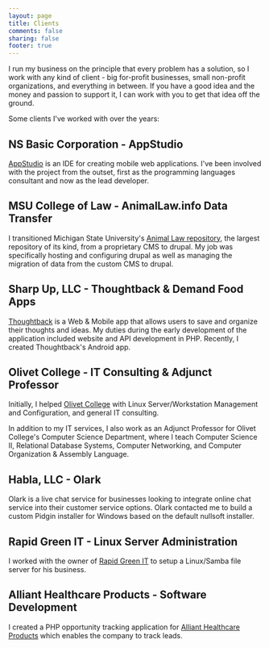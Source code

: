 ```yaml
---
layout: page
title: Clients
comments: false
sharing: false
footer: true
---
```


I run my business on the principle that every problem has a solution, so I work with any kind of client - big for-profit businesses, small non-profit organizations, and everything in between. If you have a good idea and the money and passion to support it, I can work with you to get that idea off the ground.

Some clients I've worked with over the years:

NS Basic Corporation - AppStudio
--------------------------------

[AppStudio](https://www.nsbasic.com/) is an IDE for creating mobile web applications. I've been involved with the project from the outset, first as the programming languages consultant and now as the lead developer.

MSU College of Law - AnimalLaw.info Data Transfer
-------------------------------------------------

I transitioned Michigan State University's [Animal Law repository](http://animallaw.info), the largest repository of its kind, from a proprietary CMS to drupal. My job was specifically hosting and configuring drupal as well as managing the migration of data from the custom CMS to drupal.

Sharp Up, LLC - Thoughtback & Demand Food Apps
----------------------------------------------

[Thoughtback](https://thoughtback.com/) is a Web & Mobile app that allows users to save and organize their thoughts and ideas. My duties during the early development of the application included website and API development in PHP. Recently, I created Thoughtback's Android app.

Olivet College - IT Consulting & Adjunct Professor
--------------------------------------------------

Initially, I helped [Olivet College](http://www.olivetcollege.edu/) with Linux Server/Workstation Management and Configuration, and general IT consulting.

In addition to my IT services, I also work as an Adjunct Professor for Olivet College's Computer Science Department, where I teach Computer Science II, Relational Database Systems, Computer Networking, and Computer Organization & Assembly Language.

Habla, LLC - Olark
------------------

Olark is a live chat service for businesses looking to integrate online chat service into their customer service options. Olark contacted me to build a custom Pidgin installer for Windows based on the default nullsoft installer.

Rapid Green IT - Linux Server Administration
--------------------------------------------

I worked with the owner of [Rapid Green IT](http://www.rapidgreenit.com/) to setup a Linux/Samba file server for his business.

Alliant Healthcare Products - Software Development
--------------------------------------------------

I created a PHP opportunity tracking application for [Alliant Healthcare Products](http://allianthealthcare.com/) which enables the company to track leads.